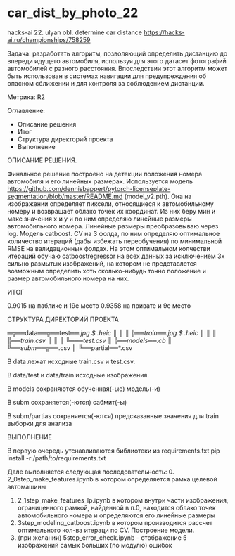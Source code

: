 # car_dist_by_photo_22
 hacks-ai 22. ulyan obl. determine car distance
 https://hacks-ai.ru/championships/758259

 Задача: разработать алгоритм,
 позволяющий определить дистанцию до впереди идущего автомобиля,
 используя для этого датасет фотографий автомобилей с разного расстояния.
 Впоследствии этот алгоритм может быть использован в системах навигации
 для предупреждения об опасном сближении и для контроля за
 соблюдением дистанции.
 
 Метрика: R2
 
 
  Оглавление:
 - Описание решения
 - Итог
 - Структура директорий проекта
 - Выполнение
 
 
 
 
 ОПИСАНИЕ РЕШЕНИЯ.
 
 Финальное решение построено на детекции положения номера автомобиля и его линейных размерах.
 Используется модель https://github.com/dennisbappert/pytorch-licenseplate-segmentation/blob/master/README.md
 (model_v2.pth). Она на изображении определяет пиксели, относящиеся к автомобильному номеру и
 возвращает облако точек их координат. Из них беру мин и макс значения x и y и по ним определяю линейные размеры
 автомобильного номера. Линейные размеры преобразовываю через log.
 Модель catboost. CV на 3 фолда, по ним определяю оптимальное количество итераций (дабы избежать переобучения) по
 минимальной RMSE на валидационных фолдах. На этом оптимальном колчестви итераций обучаю catboostregressor на
 всех данных за исключением 3х сильно размытых изображений, на котором не представлется возможным определить хоть
 сколько-нибудь точно положение и размер автомобильного номера на них.
 
 
 
 
 ИТОГ
 
 0.9015 на паблике и 19е место
 0.9358 на привате и 9е место
 
 
 
 
 СТРУКТУРА ДИРЕКТОРИЙ ПРОЕКТА
 
  ═╦══data══╦══test══*.jpg $ *.heic
   ║        ║
   ║        ╠══train══*.jpg $ *.heic
   ║        ║
   ║        ╠══train.csv
   ║        ║
   ║        ╚═══test.csv
   ║
   ╠══models══*.cb
   ║
   ╚══subm══╦══*.csv
            ║
            ╚══partial══*.csv
 
 В data лежат исходные train.csv и test.csv.
 
 В data/test и data/train исходные изображения.
 
 В models сохраняются обученная(-ые) модель(-и)
 
 В subm сохраняется(-ются) сабмит(-ы)
 
 В subm/partias сохраняется(-ются) предсказанные значения для train выборки для анализа
 
 
 
 
 ВЫПОЛНЕНИЕ
 
 В первую очередь утснавливаются библиотеки из requirements.txt
 pip install -r /path/to/requirements.txt
 
 Дале выполняется следующая последовательность:
 0. 2_0step_make_features.ipynb в котором определяется рамка целевой автомашины
 1. 2_1step_make_features_lp.ipynb в котором внутри части изображения, ограниценного рамкой,
    найденной в п.0, находится облако точек автомобильного номера и определяются его линейные
    размеры
 2. 3step_modeling_catboost.ipynb в котором производится рассчет оптимального кол-ва итераци 
    по CV. Построение модели.
 3. (при желании) 5step_error_check.ipynb - отображение 5 изображений самых больших (по модулю) 
    ошибок
